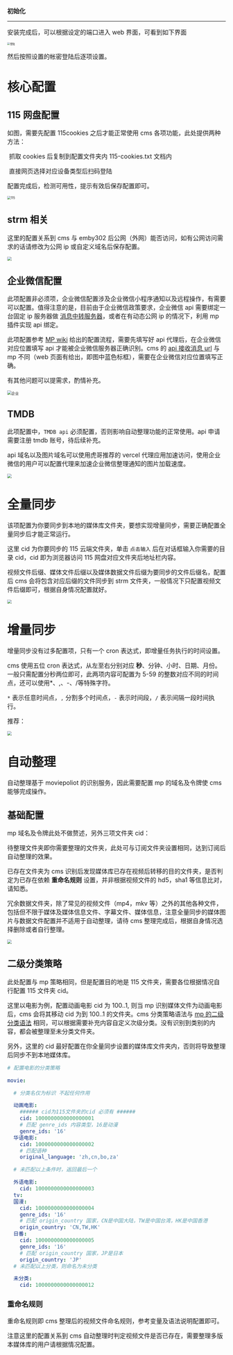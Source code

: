 **初始化**

------

安装完成后，可以根据设定的端口进入 web 界面，可看到如下界面

<img src="https://github.com/HuLuXi/cms-docs/blob/master/assets/登陆-1735321219799-49.png" alt="登陆" style="zoom: 40%;" />

然后按照设置的帐密登陆后逐项设置。

# 核心配置

## 115 网盘配置

如图，需要先配置 115cookies 之后才能正常使用 cms 各项功能，此处提供两种方法：

​	抓取 cookies 后复制到配置文件夹内 115-cookies.txt 文档内

​	直接网页选择对应设备类型后扫码登陆

配置完成后，检测可用性，提示有效后保存配置即可。

<img src="https://github.com/HuLuXi/cms-docs/blob/master/assets/115配置-1735321883863-52.png" alt="115" style="zoom: 50%;" />

## strm 相关

这里的配置关系到 cms 与 emby302 后公网（外网）能否访问，如有公网访问需求的话请修改为公网 ip 或自定义域名后保存配置。

<img src="https://github.com/HuLuXi/cms-docs/blob/master/assets/strm.png" style="zoom:60%;" />

## 企业微信配置

此项配置非必须项，企业微信配置涉及企业微信小程序通知以及远程操作，有需要可以配置。值得注意的是，目前由于企业微信政策要求，企业微信 api 需要绑定一台固定 ip 服务器做 [消息中转服务器](https://wiki.movie-pilot.org/zh/notification#消息代理服务器)，或者在有动态公网 ip 的情况下，利用 mp 插件实现 api 绑定。

此项配置参考 [MP wiki](https://wiki.movie-pilot.org/zh/notification#微信) 给出的配置流程，需要先填写好 api 代理后，在企业微信对应位置填写 api 才能被企业微信服务器正确识别。cms 的 [api 接收消息 url](https://wiki.movie-pilot.org/zh/notification#%E5%BE%AE%E4%BF%A1%E6%B6%88%E6%81%AF%E5%9B%9E%E8%B0%83) 与 mp 不同（web 页面有给出，即图中蓝色标框），需要在企业微信对应位置填写正确。

有其他问题可以提需求，酌情补充。

<img src="https://github.com/HuLuXi/cms-docs/blob/master/assets/企业微信-1735322356408-58.png" alt="企业" style="zoom:60%;" />



## TMDB

此项配置中，`TMDB api` 必须配置，否则影响自动整理功能的正常使用。api 申请需要注册 tmdb 账号，待后续补充。

api 域名以及图片域名可以使用虎哥推荐的 vercel 代理应用加速访问，使用企业微信的用户可以配置代理来加速企业微信整理通知的图片加载速度。

<img src="https://github.com/HuLuXi/cms-docs/blob/master/assets/tmdb-1735323016549-61.png" style="zoom:60%;" />

# 全量同步

该项配置为你要同步到本地的媒体库文件夹，要想实现增量同步，需要正确配置全量同步后才能正常运行。

这里 cid 为你要同步的 115 云端文件夹，单击 `点击输入` 后在对话框输入你需要的目录 cid，cid 即为浏览器访问 115 网盘对应文件夹后地址栏内容。

视频文件后缀、媒体文件后缀以及媒体数据文件后缀为要同步的文件后缀名，配置后 cms 会将包含对应后缀的文件同步到 strm 文件夹，一般情况下只配置视频文件后缀即可，根据自身情况配置就好。

<img src="https://github.com/HuLuXi/cms-docs/blob/master/assets/全量-1735323386766-64.png" style="zoom:60%;" />

# 增量同步

增量同步没有过多配置项，只有一个 cron 表达式，即增量任务执行的时间设置。

cms 使用五位 cron 表达式，从左至右分别对应 **秒**、分钟、小时、日期、月份。一般只需配置分秒两位即可，此两项内容可配置为 5-59 的整数对应不同的时间点，还可以使用*、,、-、/等特殊字符。

`*` 表示任意时间点，`,` 分割多个时间点，`-` 表示时间段，`/` 表示间隔一段时间执行。

推荐：

<img src="https://github.com/HuLuXi/cms-docs/blob/master/assets/增量-1735323847938-70.png" style="zoom:60%;" />

# 自动整理

自动整理基于 moviepoliot 的识别服务，因此需要配置 mp 的域名及令牌使 cms 能够完成操作。

## 基础配置

mp 域名及令牌此处不做赘述，另外三项文件夹 cid：

待整理文件夹即你需要整理的文件夹，此处可与订阅文件夹设置相同，达到订阅后自动整理的效果。

已存在文件夹为 cms 识别后发现媒体库已存在视频后转移的目的文件夹，是否判定为已存在依赖 **重命名规则** 设置，并非根据视频文件的 hd5，sha1 等信息比对，请知悉。

冗余数据文件夹，除了常见的视频文件（mp4，mkv 等）之外的其他各种文件，包括但不限于媒体及媒体信息文件、字幕文件、媒体信息，注意全量同步的媒体图片与数据文件配置并不适用于自动整理，请待 cms 整理完成后，根据自身情况选择删除或者自行整理。

<img src="https://github.com/HuLuXi/cms-docs/blob/master/assets/mp基础-1735324504655-73.png" style="zoom:60%;" />



## 二级分类策略

此处配置与 mp 策略相同，但是配置目的地是 115 文件夹，需要各位根据情况自行配置 115 文件夹 cid。

这里以电影为例，配置动画电影 cid 为 100..1, 则当 mp 识别媒体文件为动画电影后，cms 会将其移动 cid 为到 100..1 的文件夹。cms 分类策略语法与 [mp 的二级分类语法](https://wiki.movie-pilot.org/zh/advanced#%E4%BA%8C%E7%BA%A7%E5%88%86%E7%B1%BB%E7%AD%96%E7%95%A5) 相同，可以根据需要补充内容自定义次级分类。没有识别到类别的内容，都会被整理至未分类文件夹。

另外，这里的 cid 最好配置在你全量同步设置的媒体库文件夹内，否则将导致整理后同步不到本地媒体库。

```yaml
# 配置电影的分类策略

movie:

  # 分类名仅为标识 不起任何作用

  动画电影:
    ###### cid为115文件夹的cid 必须有 ######
    cid: 1000000000000000001
    # 匹配 genre_ids 内容类型，16是动漫
    genre_ids: '16'
  华语电影:
    cid: 1000000000000000002
    # 匹配语种
    original_language: 'zh,cn,bo,za'

  # 未匹配以上条件时，返回最后一个

  外语电影:
    cid: 1000000000000000003
  tv:
  国漫:
    cid: 1000000000000000004
    genre_ids: '16'
    # 匹配 origin_country 国家，CN是中国大陆，TW是中国台湾，HK是中国香港
    origin_country: 'CN,TW,HK'
  日番:
    cid: 1000000000000000005
    genre_ids: '16'
    # 匹配 origin_country 国家，JP是日本
    origin_country: 'JP'
  # 未匹配以上分类，则命名为未分类

  未分类:
    cid: 1000000000000000012


```

### 重命名规则

重命名规则即 cms 整理后的视频文件命名规则，参考变量及语法说明配置即可。

注意这里的配置关系到 cms 自动整理时判定视频文件是否已存在，需要整理多版本媒体库的用户请根据情况配置。

